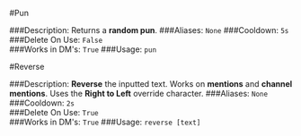 #Pun
>
###Description:
Returns a **random pun**.
###Aliases:
`None`
###Cooldown:
`5s`  
###Delete On Use:
`False`  
###Works in DM's: 
`True` 
###Usage:
`pun`

  
#Reverse 
>
###Description:
**Reverse** the inputted text. Works on **mentions** and **channel mentions**. Uses the **Right to Left** override character.
###Aliases: 
`None`
###Cooldown: 
`2s`  
###Delete On Use: 
`True`  
###Works in DM's: 
`True`
###Usage: 
`reverse [text]`
